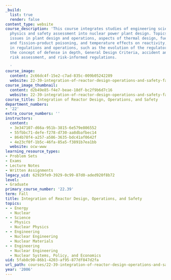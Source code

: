 ```yaml
---
_build:
  list: true
  render: false
content_type: website
course_description: 'This course integrates studies of engineering sciences, reactor
  physics and safety assessment into nuclear power plant design. Topics include materials
  issues in plant design and operations, aspects of thermal design, fuel depletion
  and fission-product poisoning, and temperature effects on reactivity, safety considerations
  in regulations and operations, such as the evolution of the regulatory process,
  the concept of defense in depth, General Design Criteria, accident analysis, probabilistic
  risk assessment, and risk-informed regulations.

  '
course_image:
  content: 2c66dc4f-15e2-c7ad-835c-009b05242289
  website: 22-39-integration-of-reactor-design-operations-and-safety-fall-2006
course_image_thumbnail:
  content: d2b49e85-f4e7-beae-18df-bc2f9b6d7c16
  website: 22-39-integration-of-reactor-design-operations-and-safety-fall-2006
course_title: Integration of Reactor Design, Operations, and Safety
department_numbers:
- '22'
extra_course_numbers: ''
instructors:
  content:
  - 3e347107-d66a-951b-3815-6e579e806552
  - 55fbbc71-defe-f278-d730-aa8dbafbec14
  - 864b78f4-a257-a586-3635-bdc41af0642f
  - 4e23cf0f-1b5c-46fa-85a5-f3891b7ea1bb
  website: ocw-www
learning_resource_types:
- Problem Sets
- Exams
- Lecture Notes
- Written Assignments
legacy_uid: 62929fe9-3929-0c99-87d0-aded920f8b72
level:
- Graduate
primary_course_number: '22.39'
term: Fall
title: Integration of Reactor Design, Operations, and Safety
topics:
- - Energy
  - Nuclear
- - Science
  - Physics
  - Nuclear Physics
- - Engineering
  - Nuclear Engineering
  - Nuclear Materials
- - Engineering
  - Nuclear Engineering
  - Nuclear Systems, Policy, and Economics
uid: 5fab8c90-86b1-4203-af95-877df847d2fa
url_path: courses/22-39-integration-of-reactor-design-operations-and-safety-fall-2006
year: '2006'
---
```

